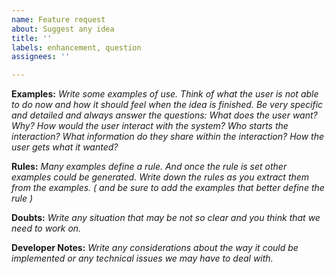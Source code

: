 ```yaml
---
name: Feature request
about: Suggest any idea
title: ''
labels: enhancement, question
assignees: ''

---
```


**Examples:**
_Write some examples of use. Think of what the user is not able to do now and how it should feel when the idea is finished. Be very specific and detailed and always answer the questions: What does the user want? Why? How would the user interact with the system? Who starts the interaction? What information do they share within the interaction? How the user gets what it wanted?_

**Rules:**
_Many examples define a rule. And once the rule is set other examples could be generated. Write down the rules as you extract them from the examples. ( and be sure to add the examples that better define the rule )_

**Doubts:**
_Write any situation that may be not so clear and you think that we need to work on._


**Developer Notes:**
_Write any considerations about the way it could be implemented or any technical issues we may have to deal with._
